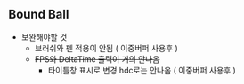## Bound Ball

* 보완해야할 것
  - 브러쉬와 펜 적용이 안됨 ( 이중버퍼 사용후 )
  - ~~FPS와 DeltaTime 출력이 거의 안나옴~~
    + 타이틀창 표시로 변경 hdc로는 안나옴 ( 이중버퍼 사용후 )
